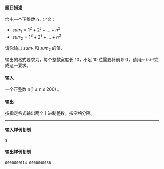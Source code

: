 #### 题目描述

给出一个正整数 n，定义：

-   $sum_1=1^2+2^2+...+n^2$
-   $sum_2=1^3+2^3+...+n^3$

请你输出 $sum_1$ 和 $sum_2$ 的值。  

输出的格式要求为，每个整数宽度长 10，不足 10 位需要补前导 0，请用`printf`完成这一要求。  

#### 输入

一个正整数 n(1 ≤ n ≤ 200) 。

#### 输出

按指定格式输出两个十进制整数，按空格分隔。

___

#### 输入样例复制

```
3
```

#### 输出样例复制

```
0000000014 0000000036
```